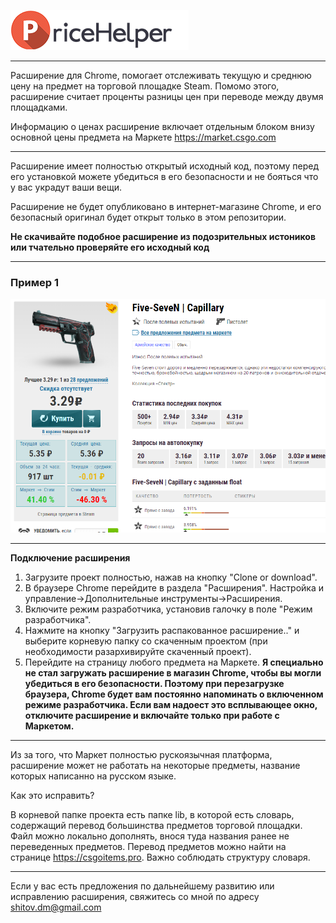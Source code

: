 ![PriceHelper](https://raw.githubusercontent.com/Shitovdm/PriceHelper/master/img/logo.png)
***
Расширение для Chrome, помогает отслеживать текущую и среднюю цену на предмет на торговой площадке Steam. Помомо этого, расширение считает проценты разницы цен при переводе между двумя площадками. 

Информацию о ценах расширение включает отдельным блоком внизу основной цены предмета на Маркете <https://market.csgo.com>
***
Расширение имеет полностью открытый исходный код, поэтому перед его установкой можете убедиться в его безопасности и не бояться что у вас украдут ваши вещи.

Расширение не будет опубликовано в интернет-магазине Chrome, и его безопасный оригинал будет открыт только в этом репозитории.

**Не скачивайте подобное расширение из подозрительных истоников или тчательно проверяйте его исходный код**
***
### Пример 1

![screen](https://raw.githubusercontent.com/Shitovdm/PriceHelper/master/img/screen.PNG)
***
**Подключение расширения**
1. Загрузите проект полностью, нажав на кнопку "Clone or download".
2. В браузере Chrome перейдите в раздела "Расширения". Настройка и управление->Дополнительные инструменты->Расширения.
3. Включите режим разработчика, установив галочку в поле "Режим разработчика".
4. Нажмите на кнопку "Загрузить распакованное расширение.." и выберите корневую папку со скаченным проектом (при необходимости разархивируйте скаченный проект).
5. Перейдите на страницу любого предмета на Маркете.
**Я специально не стал загружать расширение в магазин Chrome, чтобы вы могли убедиться в его безопасности. Поэтому при перезагрузке браузера, Chrome будет вам постоянно напоминать о включенном режиме разработчика. Если вам надоест это всплывающее окно, отключите расширение и включайте только при работе с Маркетом.**
***
Из за того, что Маркет полностью рускоязычная платформа, расширение может не работать на некоторые предметы, название которых написанно на русском языке.

Как это исправить?

В корневой папке проекта есть папке lib, в которой есть словарь, содержащий перевод большинства предметов торговой площадки. 
Файл можно локально дополнять, внося туда названия ранее не переведенных предметов. Перевод предметов можно найти на странице <https://csgoitems.pro>. Важно соблюдать структуру словаря.
***
Если у вас есть предложения по дальнейшему развитию или исправлению расширения, свяжитесь со мной по адресу <shitov.dm@gmail.com>

